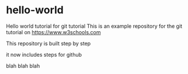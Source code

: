 # hello-world
Hello world tutorial for git tutorial
This is an example repository for the git tutorial on https://www.w3schools.com

This repository is built step by step

it now includes steps for github


blah blah blah
